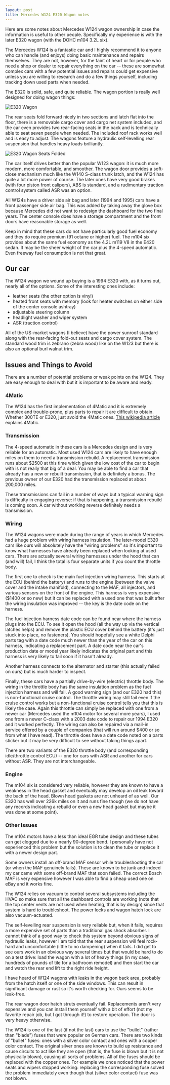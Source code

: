 ```yaml
---
layout: post
title: Mercedes W124 E320 Wagon notes
---
```


Here are some notes about Mercedes W124 wagon ownership in case the information
is useful to other people. Specifically my experience is with the later E320
wagon (with the DOHC m104 3.2L six).

The Mercedes W124 is a fantastic car and I highly recommend it to anyone who
can handle (and enjoys) doing basic maintenance and repairs themselves.  They
are not, however, for the faint of heart or for people who need a shop or
dealer to repair everything on the car -- these are somewhat complex cars with
a few potential issues and repairs could get expensive unless you are willing
to research and do a few things yourself, including tracking down used parts
when needed.

The E320 is solid, safe, and quite reliable. The wagon portion is really well
designed for doing wagon things:

![E320 Wagon](/assets/wagon.jpg)

The rear seats fold forward nicely in two sections and latch flat into the
floor, there is a removable cargo cover and cargo net system included, and
the car even
provides two rear-facing seats in the back and is technically able to seat
seven people when needed.  The included roof rack works well and is easy to
adjust.  The wagons feature a hydraulic self-levelling rear suspension that
handles heavy loads brilliantly.

![E320 Wagon Seats Folded](/assets/wagon-back.png)

The car itself drives better than the popular W123 wagon: it is much more
modern, more comfortable, and smoother. The wagon door provides a soft-close
mechanism much like the W140 S-class trunk latch, and the W124 has quite a
lot more power of course.  The later ones have very good brakes (with four
piston front calipers), ABS is standard, and a rudimentary traction control
system called ASR was an option.

All W124s have a driver side air bag and later (1994 and 1995) cars have a
front passenger side air bag.  This was added by taking away the glove box
because Mercedes did not want to redesign the dashboard for the two final
years. The center console does have a storage compartment and the front doors
have reasonable storage as well.

Keep in mind that these cars do not have particularly good fuel economy and
they do require premium (91 octane or higher) fuel. The m104 six provides about
the same fuel economy as the 4.2L m119 V8 in the E420 sedan.
It may be the sheer weight of the car plus the 4-speed automatic. Even freeway
fuel consumption is not that great.

## Our car

The W124 wagon we wound up buying is a 1994 E320 with, as it turns out, nearly
all of the options.  Some of the interesting ones include:

 * leather seats (the other option is vinyl)
 * heated front seats with memory (look for heater switches on either side of the center console ashtray)
 * adjustable steering column
 * headlight washer and wiper system
 * ASR (traction control)

All of the US-market wagons (I believe) have the power sunroof standard along
with the rear-facing fold-out seats and cargo cover system. The standard wood
trim is zebrano (zebra wood) like on the W123 but there is also an optional
burl walnut trim.

## Issues and Things to Avoid

There are a number of potential problems or weak points on the W124. They are
easy enough to deal with but it is important to be aware and ready.

### 4Matic

The W124 has the first implementation of 4Matic and it is extremely
complex and trouble-prone, plus parts to repair it are difficult to obtain.
Whether 300TE or E320, just avoid the 4Matic ones.  [This wikipedia article](https://en.wikipedia.org/wiki/4Matic) explains 4Matic.

### Transmission

The 4-speed automatic in these cars is a Mercedes design and is very reliable
for an automatic. Most used W124 cars are likely to have enough miles
on them to need a transmission rebuild. A replacement transmission runs about
$2500 at this time which given the low cost of the car to begin with is not
really that big of a deal. You may be able to find a car that already has a
new or rebuilt transmission, that is definitely a bonus. The previous owner of
our E320 had the transmission replaced at about 200,000 miles.

These transmissions can fail in a number of ways but a typical warning sign is
difficulty in engaging reverse: if that is happening, a transmission rebuild
is coming soon. A car without working reverse definitely needs a transmission.

### Wiring

The W124 wagons were made during the range of years in which Mercedes had a
huge problem with wiring harness insulation.  The later-model E320 cars like
ours will absolutely have the "wiring problems" so it's important to know what
harnesses have already been replaced when looking at used cars.  There are
actually several wiring harnesses under the hood that can (and will) fail, I
think the total is four separate units if you count the throttle body.

The first one to check is the main fuel injection wiring harness.  This starts
at the ECU (behind the battery) and runs to the engine (between the valve cover
and the intake manifold), connecting to the MAF, all injectors, and various
sensors on the front of the engine.  This harness is very expensive ($1400 or
so new) but it can be replaced with a used one that was built after the wiring
insulation was improved -- the key is the date code on the harness.

The fuel injection harness date code can be found near where the harness plugs into the ECU.  To see it open the hood (all the way up via the vertical latches
helps) and remove the plastic ECU cover behind the battery (it's just stuck
into place, no fasteners).  You should hopefully see a white Delphi parts tag
with a date code much newer than the year of the car on this harness, indicating
a replacement part. A date code near the car's production date or model year
likely indicates the original part and this harness is very likely to fail
soon if it hasn't already.

Another harness connects to the alternator and starter (this actually failed
on ours) but is much harder to inspect.

Finally, these cars have a partially drive-by-wire (electric) throttle body.
The wiring in the throttle body has the same insulation problem as the fuel
injection harness and will fail. A good warning sign (and our E320 had this)
is non-functional cruise control. The throttle wiring may still fail even if
the cruise control works but a non-functional cruise control tells you that
this is likely the case.  Again this throttle can simply be replaced with one
from a newer car (Mercedes used the m104 motor for several more years), I used
one from a newer C-class with a 2003 date code to repair our 1994 E320 and it
worked perfectly.  The wiring can also be repaired via a mail-in service offered
by a couple of companies (that will run around $400 or so from what I have read). The throttle does have a date code noted on a parts sticker but it may be very
difficult to see without taking things apart.

There are two variants of the E320 throttle body (and corresponding
idle/throttle control ECU) -- one for cars with ASR and another for cars without ASR.  They are not interchangeable.

### Engine

The m104 six is considered very reliable, however they are known to have a
weakness in the head gasket and eventually may develop an oil leak toward the
back of the head. Blown head gaskets are not unheard of as well. Our E320 has
well over 226k miles on it and runs fine though (we do not have any records
indicating a rebuild or even a new head gasket but maybe it was done at some
point).

### Other Issues

The m104 motors have a less than ideal EGR tube design and these tubes can get
clogged due to a nearly 90-degree bend. I personally have not experienced this
problem but the solution is to clean the tube or replace it with a newer design
part.

Some owners install an off-brand MAF sensor while troubleshooting the car (or
when the MAF genuinely fails). These are known to be junk and indeed my car
came with some off-brand MAF that soon failed. The correct Bosch MAF is very
expensive however I was able to find a cheap used one on eBay and it works fine.

The W124 relies on vacuum to control several subsystems including the HVAC so
make sure that all the dashboard controls are working (note that the top center
vents are not used when heating, that is by design) since that system is hard
to troubleshoot. The power locks and wagon hatch lock are also vacuum-actuated.

The self-levelling rear suspension is very reliable but, when it fails, requires
a more expensive set of parts than a traditional gas shock absorber. I cannot
think of a good way to check this system beyond obvious signs of hydraulic leaks, however I am told that the rear suspension will feel rock-hard and
uncomfortable (little to no dampening) when it fails.  I did get to see ours
work in an obvious way several times but that would be hard to do on a test
drive: load the wagon with a lot of heavy things (in my case, hundreds of
pounds of tile for a bathroom remodel) and then start the car and watch the
rear end lift to the right ride height.

I have heard of W124 wagons with leaks in the wagon back area, probably from the hatch itself or one of the side windows. This can result in significant damage or rust so it's worth checking for.  Ours seems to be leak-free.

The rear wagon door hatch struts eventually fail.  Replacements aren't very
expensive and you can install them yourself with a bit of effort (not my
favorite repair job, but I got through it!) to restore operation.  The door
is very heavy otherwise.

The W124 is one of the last (if not the last) cars to use the "bullet" (rather
than "blade") fuses that were popular on German cars. There are two kinds of
"bullet" fuses: ones with a silver color contact and ones with a copper color
contact. The original silver ones are known to build up resistance and cause
circuits to act like they are open (that is, the fuse is blown but it is not
physically blown), causing all sorts of problems. All of the fuses should be
replaced with the copper ones. For example we once noticed that the power
seats and wipers stopped working: replacing the corresponding fuse solved the
problem immediately even though that (silver color contact) fuse was not
blown.
